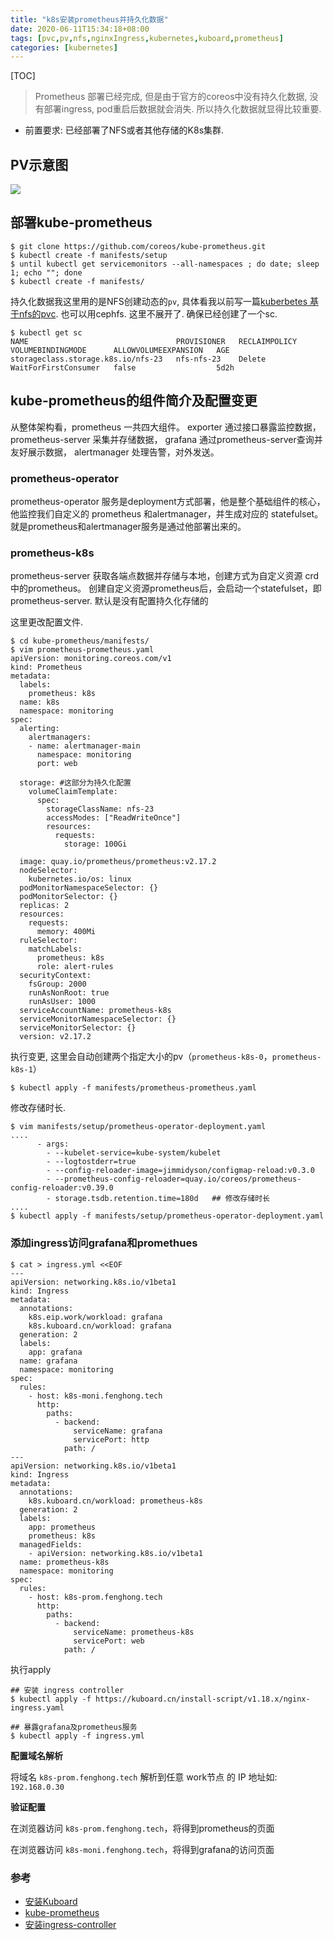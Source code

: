 ```yaml
---
title: "k8s安装prometheus并持久化数据"
date: 2020-06-11T15:34:18+08:00
tags: [pvc,pv,nfs,nginxIngress,kubernetes,kuboard,prometheus]
categories: [kubernetes]
---
```


[TOC]

> Prometheus 部署已经完成, 但是由于官方的coreos中没有持久化数据, 没有部署ingress, pod重启后数据就会消失. 所以持久化数据就显得比较重要. 

- 前置要求:  已经部署了NFS或者其他存储的K8s集群.

## PV示意图

![](http://pic.fenghong.tech/k8s/pvc_20200611162616.jpg)

## 部署kube-prometheus

```
$ git clone https://github.com/coreos/kube-prometheus.git
$ kubectl create -f manifests/setup
$ until kubectl get servicemonitors --all-namespaces ; do date; sleep 1; echo ""; done
$ kubectl create -f manifests/
```

持久化数据我这里用的是NFS创建动态的`pv`, 具体看我以前写一篇[kuberbetes 基于nfs的pvc](https://fenghong.tech/post/kubernetes/kubeadm-pvc/).  也可以用cephfs. 这里不展开了.  确保已经创建了一个sc.

```
$ kubectl get sc
NAME                                 PROVISIONER   RECLAIMPOLICY   VOLUMEBINDINGMODE      ALLOWVOLUMEEXPANSION   AGE
storageclass.storage.k8s.io/nfs-23   nfs-nfs-23    Delete          WaitForFirstConsumer   false                  5d2h
```

## kube-prometheus的组件简介及配置变更

从整体架构看，prometheus 一共四大组件。 exporter 通过接口暴露监控数据， prometheus-server 采集并存储数据， grafana 通过prometheus-server查询并友好展示数据， alertmanager 处理告警，对外发送。

### prometheus-operator

prometheus-operator 服务是deployment方式部署，他是整个基础组件的核心，他监控我们自定义的 prometheus 和alertmanager，并生成对应的 statefulset。 就是prometheus和alertmanager服务是通过他部署出来的。

### prometheus-k8s

prometheus-server 获取各端点数据并存储与本地，创建方式为自定义资源 crd中的prometheus。 创建自定义资源prometheus后，会启动一个statefulset，即prometheus-server.  默认是没有配置持久化存储的

这里更改配置文件.

```
$ cd kube-prometheus/manifests/
$ vim prometheus-prometheus.yaml  
apiVersion: monitoring.coreos.com/v1
kind: Prometheus
metadata:
  labels:
    prometheus: k8s
  name: k8s
  namespace: monitoring
spec:
  alerting:
    alertmanagers:
    - name: alertmanager-main
      namespace: monitoring
      port: web
      
  storage: #这部分为持久化配置
    volumeClaimTemplate:
      spec:
        storageClassName: nfs-23 
        accessModes: ["ReadWriteOnce"]
        resources:
          requests:
            storage: 100Gi
            
  image: quay.io/prometheus/prometheus:v2.17.2
  nodeSelector:
    kubernetes.io/os: linux
  podMonitorNamespaceSelector: {}
  podMonitorSelector: {}
  replicas: 2
  resources:
    requests:
      memory: 400Mi
  ruleSelector:
    matchLabels:
      prometheus: k8s
      role: alert-rules
  securityContext:
    fsGroup: 2000
    runAsNonRoot: true
    runAsUser: 1000
  serviceAccountName: prometheus-k8s
  serviceMonitorNamespaceSelector: {}
  serviceMonitorSelector: {}
  version: v2.17.2
```

执行变更, 这里会自动创建两个指定大小的pv（`prometheus-k8s-0`，`prometheus-k8s-1`）

```
$ kubectl apply -f manifests/prometheus-prometheus.yaml 
```

修改存储时长. 

```
$ vim manifests/setup/prometheus-operator-deployment.yaml
....
      - args:
        - --kubelet-service=kube-system/kubelet
        - --logtostderr=true
        - --config-reloader-image=jimmidyson/configmap-reload:v0.3.0
        - --prometheus-config-reloader=quay.io/coreos/prometheus-config-reloader:v0.39.0
        - storage.tsdb.retention.time=180d   ## 修改存储时长
....
$ kubectl apply -f manifests/setup/prometheus-operator-deployment.yaml
```

### 添加ingress访问grafana和promethues

```
$ cat > ingress.yml <<EOF
---
apiVersion: networking.k8s.io/v1beta1
kind: Ingress
metadata:
  annotations:
    k8s.eip.work/workload: grafana
    k8s.kuboard.cn/workload: grafana
  generation: 2
  labels:
    app: grafana
  name: grafana
  namespace: monitoring
spec:
  rules:
    - host: k8s-moni.fenghong.tech
      http:
        paths:
          - backend:
              serviceName: grafana
              servicePort: http
            path: /
---
apiVersion: networking.k8s.io/v1beta1
kind: Ingress
metadata:
  annotations:
    k8s.kuboard.cn/workload: prometheus-k8s
  generation: 2
  labels:
    app: prometheus
    prometheus: k8s
  managedFields:
    - apiVersion: networking.k8s.io/v1beta1
  name: prometheus-k8s
  namespace: monitoring
spec:
  rules:
    - host: k8s-prom.fenghong.tech
      http:
        paths:
          - backend:
              serviceName: prometheus-k8s
              servicePort: web
            path: /
```

执行apply

````
## 安装 ingress controller
$ kubectl apply -f https://kuboard.cn/install-script/v1.18.x/nginx-ingress.yaml

## 暴露grafana及prometheus服务
$ kubectl apply -f ingress.yml
````

**配置域名解析**

将域名 `k8s-prom.fenghong.tech` 解析到任意 work节点 的 IP 地址如: `192.168.0.30` 

**验证配置**

在浏览器访问 `k8s-prom.fenghong.tech`，将得到prometheus的页面 

在浏览器访问 `k8s-moni.fenghong.tech`，将得到grafana的访问页面 

### 参考

- [安装Kuboard](https://kuboard.cn/install/install-dashboard-offline.html)
- [kube-prometheus](https://github.com/coreos/kube-prometheus)
- [安装ingress-controller](https://kuboard.cn/install/install-k8s.html)

